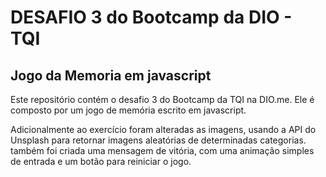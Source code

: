 # DESAFIO 3 do Bootcamp da DIO - TQI
## Jogo da Memoria em javascript

Este repositório contém o desafio 3 do Bootcamp da TQI na DIO.me.
Ele é composto por um jogo de memória escrito em javascript.

Adicionalmente ao exercício foram alteradas as imagens, usando a API do Unsplash para retornar imagens aleatórias de determinadas categorias. também foi criada uma mensagem de vitória, com uma animação simples de entrada e um botão para reiniciar o jogo.
